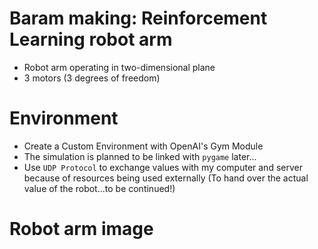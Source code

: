 # Baram making: Reinforcement Learning robot arm 
- Robot arm operating in two-dimensional plane
- 3 motors (3 degrees of freedom)

# Environment
-  Create a Custom Environment with OpenAI's Gym Module
-  The simulation is planned to be linked with `pygame` later...
-  Use `UDP Protocol` to exchange values with my computer and server because of resources being used externally
(To hand over the actual value of the robot...to be continued!)

# Robot arm image
<img src = "/" alt>
